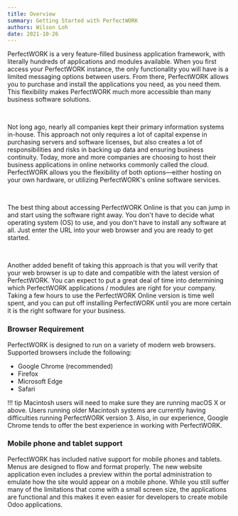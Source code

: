 ```yaml
---
title: Overview
summary: Getting Started with PerfectWORK
authors: Wilson Loh
date: 2021-10-26
---
```



PerfectWORK is a very feature-filled business application framework, with literally hundreds of applications and modules available. When you first access your PerfectWORK instance, the only functionality you will have is a limited messaging options between users. From there, PerfectWORK allows you to purchase and install the applications you need, as you need them. This flexibility makes PerfectWORK much more accessible than many business software solutions.

<br />

Not long ago, nearly all companies kept their primary information systems in-house. This approach not only requires a lot of capital expense in purchasing servers and software licenses, but also creates a lot of responsibilities and risks in backing up data and ensuring business continuity. Today, more and more companies are choosing to host their business applications in online networks commonly called the cloud. PerfectWORK allows you the flexibility of both options—either hosting on your own hardware, or utilizing PerfectWORK's online software services.

<br />

The best thing about accessing PerfectWORK Online is that you can jump in and start using the software right away. You don't have to decide what operating system (OS) to use, and you don't have to install any software at all. Just enter the URL into your web browser and you are ready to get started.

<br />

Another added benefit of taking this approach is that you will verify that your web browser is up to date and compatible with the latest version of PerfectWORK. You can expect to put a great deal of time into determining which PerfectWORK applications / modules are right for your company.
Taking a few hours to use the PerfectWORK Online version is time well spent, and you can put off installing PerfectWORK until you are more certain it is the right software for your business.

### Browser Requirement

PerfectWORK is designed to run on a variety of modern web browsers. Supported browsers include the following:
- Google Chrome (recommended) 
- Firefox
- Microsoft Edge
- Safari

!!! tip
    Macintosh users will need to make sure they are running macOS X or above. Users running older Macintosh systems are currently having difficulties running PerfectWORK version 3. Also, in our experience, Google Chrome tends to offer the best experience in working with PerfectWORK. 

### Mobile phone and tablet support

PerfectWORK has included native support for mobile phones and tablets. Menus are designed to flow and format properly. The new website application even includes a preview within the portal administration to emulate how the site would appear on a mobile phone. While you still suffer many of the limitations that come with a small screen size, the applications are functional and this makes it even easier for developers to create mobile Odoo applications.
